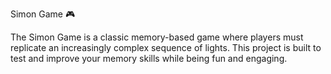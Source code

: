 Simon Game 🎮

The Simon Game is a classic memory-based game where players must replicate an increasingly complex sequence of lights. This project is built to test and improve your memory skills while being fun and engaging.